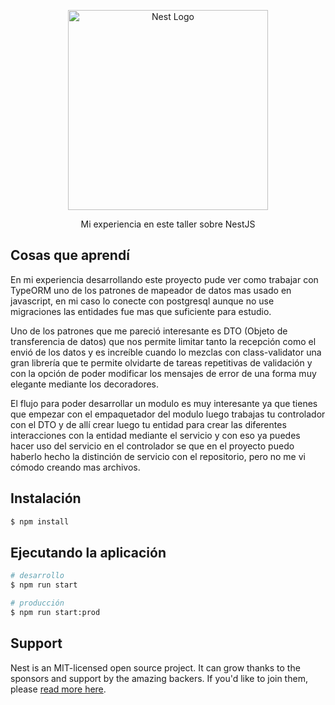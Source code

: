 <p align="center">
  <a href="http://nestjs.com/" target="blank"><img src="https://nestjs.com/img/logo_text.svg" width="320" alt="Nest Logo" /></a>
</p>

<p align="center">Mi experiencia en este taller sobre NestJS</p>

## Cosas que aprendí

En mi experiencia desarrollando este proyecto pude ver como trabajar con TypeORM uno de los patrones de mapeador de datos mas usado en javascript, en mi caso lo conecte con postgresql aunque no use migraciones las entidades fue mas que suficiente para estudio.

Uno de los patrones que me pareció interesante es DTO (Objeto de transferencia de datos) que nos permite limitar tanto la recepción como el envió de los datos y es increíble cuando lo mezclas con class-validator una gran librería que te permite olvidarte de tareas repetitivas de validación y con la opción de poder modificar los mensajes de error de una forma muy elegante mediante los decoradores.

El flujo para poder desarrollar un modulo es muy interesante ya que tienes que empezar con el empaquetador del modulo luego trabajas tu controlador con el DTO y de allí crear luego tu entidad para crear las diferentes interacciones con la entidad mediante el servicio y con eso ya puedes hacer uso del servicio en el controlador se que en el proyecto puedo haberlo hecho la distinción de servicio con el repositorio, pero no me vi cómodo creando mas archivos.

## Instalación

```bash
$ npm install
```

## Ejecutando la aplicación

```bash
# desarrollo
$ npm run start

# producción
$ npm run start:prod
```

## Support

Nest is an MIT-licensed open source project. It can grow thanks to the sponsors and support by the amazing backers. If you'd like to join them, please [read more here](https://docs.nestjs.com/support).
